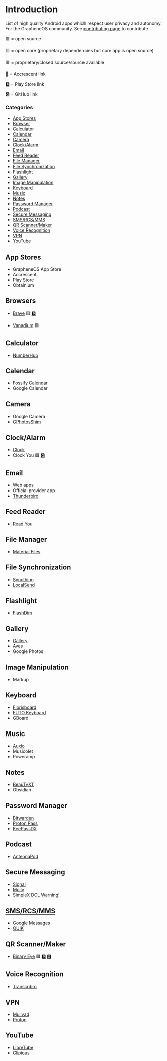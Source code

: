 # Introduction

List of high quality Android apps which respect user privacy and autonomy. For the GrapheneOS community. See [contributing page](CONTRIBUTING.md) to contribute.

🟩 = open source

🟨 = open core (proprietary dependencies but core app is open source)

🟥 = proprietary/closed source/source available

🌙 = Accrescent link

🅿 = Play Store link

🅶 = GitHub link



### Categories
- [App Stores](#app-stores)
- [Browser](#browsers)
- [Calculator](#calculator)
- [Calendar](#calendar)
- [Camera](#camera)
- [Clock/Alarm](#clockalarm)
- [Email](#email)
- [Feed Reader](#feed-reader)
- [File Manager](#file-manager)
- [File Synchronization](#file-synchronization)
- [Flashlight](#flashlight)
- [Gallery](#gallery)
- [Image Manipulation](#image-manipulation)
- [Keyboard](#keyboard)
- [Music](#music)
- [Notes](#notes)
- [Password Manager](#password-manager)
- [Podcast](#podcast)
- [Secure Messaging](#secure-messaging)
- [SMS/RCS/MMS](#smsrcsmms)
- [QR Scanner/Maker](/apps/qr-scanner.md)
- [Voice Recognition](#voice-recognition)
- [VPN](#vpn)
- [YouTube](#youtube)

## App Stores
- GrapheneOS App Store
- Accrescent
- Play Store
- Obtainium

## Browsers

- [Brave](apps/brave.md)  🟨 [🅿](https://play.google.com/store/apps/details?id=com.brave.browser)

- [Vanadium](https://grapheneos.org/features#vanadium) 🟩

## Calculator
- [NumberHub](https://github.com/Myzel394/NumberHub)

## Calendar
- [Fossify Calendar](https://github.com/FossifyOrg/Calendar)
- Google Calendar

## Camera
- Google Camera
- [GPhotosShim](https://github.com/kslcsdalsadg/GPhotosShim)

## Clock/Alarm
- [Clock](https://github.com/BlackyHawky/Clock)
- Clock You 🟩 [🅶 ](https://github.com/you-apps/ClockYou)

## Email
- Web apps
- Official provider app
- [Thunderbird](https://github.com/thunderbird/thunderbird-android)

## Feed Reader
- [Read You](https://github.com/Ashinch/ReadYou)

## File Manager
- [Material Files](https://github.com/zhanghai/MaterialFiles/releases)

## File Synchronization
- [Syncthing](https://github.com/syncthing/syncthing-android)
- [LocalSend](https://github.com/localsend/localsend)

## Flashlight
- [FlashDim](https://github.com/cyb3rko/flashdim)

## Gallery
- [Gallery](https://github.com/IacobIonut01/Gallery)
- [Aves](https://github.com/deckerst/aves)
- Google Photos

## Image Manipulation
- Markup

## Keyboard
- [Florisboard](https://github.com/florisboard/florisboard)
- [FUTO Keyboard](https://github.com/futo-org/android-keyboard)
- GBoard

## Music
- [Auxio](https://github.com/OxygenCobalt/Auxio)
- Musicolet
- Poweramp

## Notes
- [BeauTyXT](https://github.com/soupslurpr/BeauTyXT)
- Obsidian

## Password Manager
- [Bitwarden](https://github.com/bitwarden/android)
- [Proton Pass](https://github.com/protonpass/android-pass)
- [KeePassDX](https://github.com/Kunzisoft/KeePassDX)

## Podcast
- [AntennaPod](https://github.com/AntennaPod/AntennaPod)

## Secure Messaging
- [Signal](https://github.com/mollyim/mollyim-android)
- [Molly](https://github.com/mollyim/mollyim-android)
- [SimpleX](https://github.com/simplex-chat/simplex-chat) [DCL Warning!](https://grapheneos.org/features#exploit-protection)

## [SMS/RCS/MMS](./apps/sms.md)
- Google Messages
- [QUIK](https://github.com/octoshrimpy/quik)

## QR Scanner/Maker
- [Binary Eye](/apps/qr-scanner.md) 🟩 [🅿](https://play.google.com/store/apps/details?id=de.markusfisch.android.binaryeye) [🅶](https://github.com/markusfisch/BinaryEye)

## Voice Recognition
- [Transcribro](https://github.com/soupslurpr/Transcribro)

## VPN
- [Mullvad](https://github.com/mullvad/mullvadvpn-app)
- [Proton](https://github.com/ProtonVPN/android-app)

## YouTube
- [LibreTube](https://github.com/libre-tube/LibreTube)
- [Clipious](https://github.com/lamarios/clipious)

